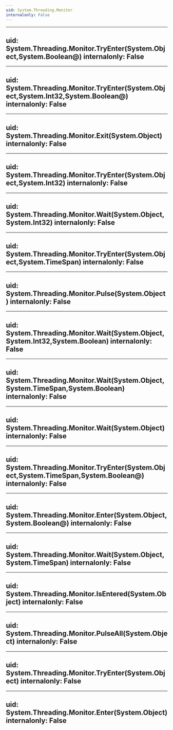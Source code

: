 ```yaml
---
uid: System.Threading.Monitor
internalonly: False
---
```


---
uid: System.Threading.Monitor.TryEnter(System.Object,System.Boolean@)
internalonly: False
---

---
uid: System.Threading.Monitor.TryEnter(System.Object,System.Int32,System.Boolean@)
internalonly: False
---

---
uid: System.Threading.Monitor.Exit(System.Object)
internalonly: False
---

---
uid: System.Threading.Monitor.TryEnter(System.Object,System.Int32)
internalonly: False
---

---
uid: System.Threading.Monitor.Wait(System.Object,System.Int32)
internalonly: False
---

---
uid: System.Threading.Monitor.TryEnter(System.Object,System.TimeSpan)
internalonly: False
---

---
uid: System.Threading.Monitor.Pulse(System.Object)
internalonly: False
---

---
uid: System.Threading.Monitor.Wait(System.Object,System.Int32,System.Boolean)
internalonly: False
---

---
uid: System.Threading.Monitor.Wait(System.Object,System.TimeSpan,System.Boolean)
internalonly: False
---

---
uid: System.Threading.Monitor.Wait(System.Object)
internalonly: False
---

---
uid: System.Threading.Monitor.TryEnter(System.Object,System.TimeSpan,System.Boolean@)
internalonly: False
---

---
uid: System.Threading.Monitor.Enter(System.Object,System.Boolean@)
internalonly: False
---

---
uid: System.Threading.Monitor.Wait(System.Object,System.TimeSpan)
internalonly: False
---

---
uid: System.Threading.Monitor.IsEntered(System.Object)
internalonly: False
---

---
uid: System.Threading.Monitor.PulseAll(System.Object)
internalonly: False
---

---
uid: System.Threading.Monitor.TryEnter(System.Object)
internalonly: False
---

---
uid: System.Threading.Monitor.Enter(System.Object)
internalonly: False
---
